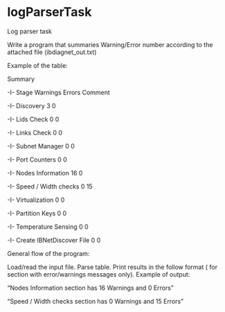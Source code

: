 # logParserTask
Log parser task

Write a program that summaries Warning/Error number according to the attached file (ibdiagnet_out.txt)

 

 

Example of the table:

Summary

-I- Stage                               Warnings   Errors     Comment

-I- Discovery                           3          0

-I- Lids Check                          0          0

-I- Links Check                         0          0

-I- Subnet Manager                      0          0

-I- Port Counters                       0          0

-I- Nodes Information                   16         0

-I- Speed / Width checks                0          15

-I- Virtualization                      0          0

-I- Partition Keys                      0          0

-I- Temperature Sensing                 0          0

-I- Create IBNetDiscover File           0          0

 

 

 

General flow of the program:

Load/read the input file.
Parse table.
Print results in the follow format ( for section with error/warnings messages only).
Example of output:

 

“Nodes Information section has 16 Warnings and 0 Errors”

“Speed / Width checks section has 0 Warnings and 15 Errors”
